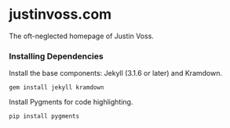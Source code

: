 
# justinvoss.com

The oft-neglected homepage of Justin Voss.

### Installing Dependencies

Install the base components: Jekyll (3.1.6 or later) and Kramdown.

    gem install jekyll kramdown

Install Pygments for code highlighting.

    pip install pygments
